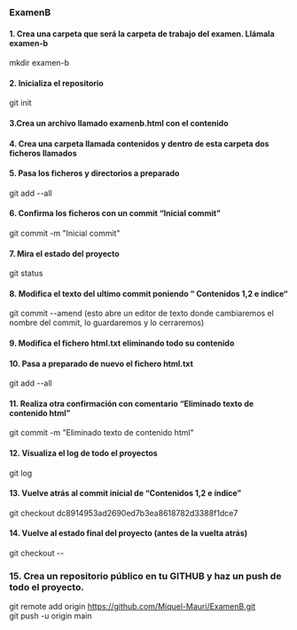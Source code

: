 

### ExamenB

#### 1. Crea una carpeta que será la carpeta de trabajo del examen. Llámala examen-b  
mkdir examen-b  

#### 2. Inicializa el repositorio  
git init  

#### 3.Crea un archivo llamado examenb.html con el contenido

#### 4. Crea una carpeta llamada contenidos y dentro de esta carpeta dos ficheros llamados

#### 5. Pasa los ficheros y directorios a preparado  
git add --all  

#### 6. Confirma los ficheros con un commit “Inicial commit”  
git commit -m "Inicial commit"  

#### 7. Mira el estado del proyecto  
git status  

#### 8. Modifica el texto del ultimo commit poniendo “ Contenidos 1,2 e índice“  
git commit --amend (esto abre un editor de texto donde cambiaremos el nombre del commit, lo guardaremos y lo cerraremos)  

#### 9. Modifica el fichero html.txt eliminando todo su contenido  

#### 10. Pasa a preparado de nuevo el fichero html.txt  
git add --all  

#### 11. Realiza otra confirmación con comentario “Eliminado texto de contenido html”  
git commit -m "Eliminado texto de contenido html"  

#### 12. Visualiza el log de todo el proyectos  
git log  

#### 13. Vuelve atrás al commit inicial de “Contenidos 1,2 e índice”  
git checkout dc8914953ad2690ed7b3ea8618782d3388f1dce7

#### 14. Vuelve al estado final del proyecto (antes de la vuelta atrás)  
git checkout --  

### 15. Crea un repositorio público en tu GITHUB y haz un push de todo el proyecto.  
git remote add origin https://github.com/Miquel-Mauri/ExamenB.git  
git push -u origin main